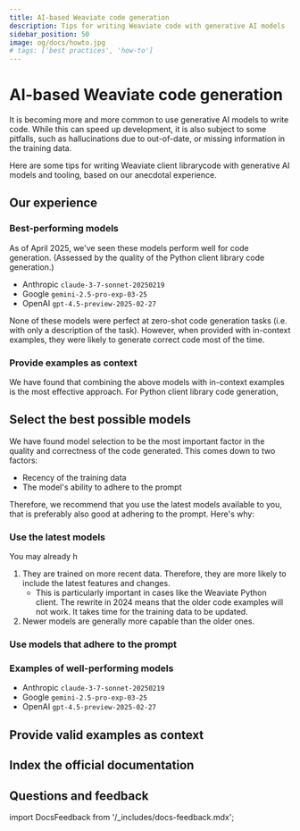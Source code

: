 ```yaml
---
title: AI-based Weaviate code generation
description: Tips for writing Weaviate code with generative AI models
sidebar_position: 50
image: og/docs/howto.jpg
# tags: ['best practices', 'how-to']
---
```


# AI-based Weaviate code generation

It is becoming more and more common to use generative AI models to write code. While this can speed up development, it is also subject to some pitfalls, such as hallucinations due to out-of-date, or missing information in the training data.

Here are some tips for writing Weaviate client librarycode with generative AI models and tooling, based on our anecdotal experience.

## Our experience

### Best-performing models

As of April 2025, we've seen these models perform well for code generation. (Assessed by the quality of the Python client library code generation.)

- Anthropic `claude-3-7-sonnet-20250219`
- Google `gemini-2.5-pro-exp-03-25`
- OpenAI `gpt-4.5-preview-2025-02-27`

None of these models were perfect at zero-shot code generation tasks (i.e. with only a description of the task). However, when provided with in-context examples, they were likely to generate correct code most of the time.

### Provide examples as context

We have found that combining the above models with in-context examples is the most effective approach. For Python client library code generation,

## Select the best possible models



We have found model selection to be the most important factor in the quality and correctness of the code generated. This comes down to two factors:

- Recency of the training data
- The model's ability to adhere to the prompt

Therefore, we recommend that you use the latest models available to you, that is preferably also good at adhering to the prompt. Here's why:

### Use the latest models

You may already h

1. They are trained on more recent data. Therefore, they are more likely to include the latest features and changes.
    - This is particularly important in cases like the Weaviate Python client. The rewrite in 2024 means that the older code examples will not work. It takes time for the training data to be updated.
1. Newer models are generally more capable than the older ones.

### Use models that adhere to the prompt

### Examples of well-performing models

- Anthropic `claude-3-7-sonnet-20250219`
- Google `gemini-2.5-pro-exp-03-25`
- OpenAI `gpt-4.5-preview-2025-02-27`


## Provide valid examples as context

## Index the official documentation



## Questions and feedback

import DocsFeedback from '/_includes/docs-feedback.mdx';

<DocsFeedback/>
